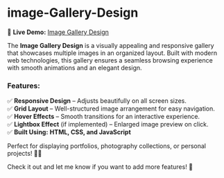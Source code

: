 # image-Gallery-Design

🔗 **Live Demo:** [Image Gallery Design](https://subratamondalnsec.github.io/image-Gallery-Design/)  

The **Image Gallery Design** is a visually appealing and responsive gallery that showcases multiple images in an organized layout. Built with modern web technologies, this gallery ensures a seamless browsing experience with smooth animations and an elegant design.  

### **Features:**  
✅ **Responsive Design** – Adjusts beautifully on all screen sizes.  
✅ **Grid Layout** – Well-structured image arrangement for easy navigation.  
✅ **Hover Effects** – Smooth transitions for an interactive experience.  
✅ **Lightbox Effect** (if implemented) – Enlarged image preview on click.  
✅ **Built Using:** **HTML, CSS, and JavaScript**  

Perfect for displaying portfolios, photography collections, or personal projects! 📸✨  

Check it out and let me know if you want to add more features! 🚀

